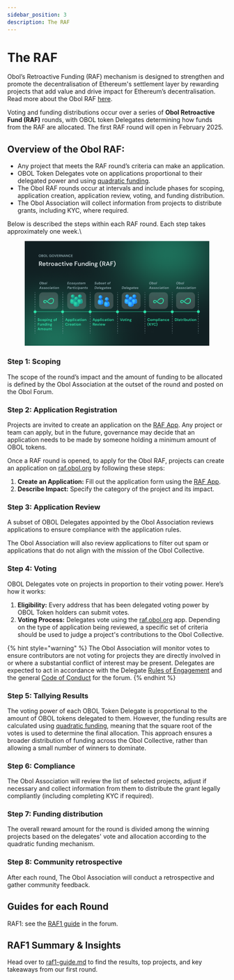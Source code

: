 ```yaml
---
sidebar_position: 3
description: The RAF
---
```


# The RAF

Obol’s Retroactive Funding (RAF) mechanism is designed to strengthen and promote the decentralisation of Ethereum's settlement layer by rewarding projects that add value and drive impact for Ethereum’s decentralisation. Read more about the Obol RAF [here](https://blog.obol.org/1-percent-for-decentralisation/).

Voting and funding distributions occur over a series of **Obol Retroactive Fund (RAF)** rounds, with OBOL token Delegates determining how funds from the RAF are allocated. The first RAF round will open in February 2025.

## Overview of the Obol RAF:

* Any project that meets the RAF round’s criteria can make an application.
* OBOL Token Delegates vote on applications proportional to their delegated power and using [quadratic funding](https://qf.gitcoin.co/).
* The Obol RAF rounds occur at intervals and include phases for scoping, application creation, application review, voting, and funding distribution.
* The Obol Association will collect information from projects to distribute grants, including KYC, where required.

Below is described the steps within each RAF round. Each step takes approximately one week.\\

<figure><img src="../../../.gitbook/assets/image-53.png" alt=""><figcaption></figcaption></figure>

### Step 1: Scoping

The scope of the round’s impact and the amount of funding to be allocated is defined by the Obol Association at the outset of the round and posted on the Obol Forum.

### Step 2: Application Registration

Projects are invited to create an application on the [RAF App](http://raf.obol.org/). Any project or team can apply, but in the future, governance may decide that an application needs to be made by someone holding a minimum amount of OBOL tokens.

Once a RAF round is opened, to apply for the Obol RAF, projects can create an application on [raf.obol.org](http://raf.obol.org/) by following these steps:

1. **Create an Application:** Fill out the application form using the [RAF App](http://raf.obol.org/).
2. **Describe Impact:** Specify the category of the project and its impact.

### Step 3: Application Review

A subset of OBOL Delegates appointed by the Obol Association reviews applications to ensure compliance with the application rules.

The Obol Association will also review applications to filter out spam or applications that do not align with the mission of the Obol Collective.

### Step 4: Voting

OBOL Delegates vote on projects in proportion to their voting power. Here’s how it works:

1. **Eligibility:** Every address that has been delegated voting power by OBOL Token holders can submit votes.
2. **Voting Process:** Delegates vote using the [raf.obol.org](http://raf.obol.org) app. Depending on the type of application being reviewed, a specific set of criteria should be used to judge a project's contributions to the Obol Collective.

{% hint style="warning" %}
The Obol Association will monitor votes to ensure contributors are not voting for projects they are directly involved in or where a substantial conflict of interest may be present. Delegates are expected to act in accordance with the Delegate [Rules of Engagement](https://community.obol.org/t/delegates-rules-of-engagement/206) and the general [Code of Conduct](https://community.obol.org/t/code-of-conduct-for-discussion-forum/205) for the forum.
{% endhint %}

### Step 5: Tallying Results

The voting power of each OBOL Token Delegate is proportional to the amount of OBOL tokens delegated to them. However, the funding results are calculated using [quadratic funding](https://qf.gitcoin.co/), meaning that the square root of the votes is used to determine the final allocation. This approach ensures a broader distribution of funding across the Obol Collective, rather than allowing a small number of winners to dominate.

### Step 6: Compliance

The Obol Association will review the list of selected projects, adjust if necessary and collect information from them to distribute the grant legally compliantly (including completing KYC if required).

### Step 7: Funding distribution

The overall reward amount for the round is divided among the winning projects based on the delegates' vote and allocation according to the quadratic funding mechanism.

### **Step 8: Community retrospective**

After each round, The Obol Association will conduct a retrospective and gather community feedback.

## Guides for each Round

RAF1: see the [RAF1 guide](https://community.obol.org/t/guide-for-raf-round-1-raf1/227) in the forum.

## RAF1 Summary & Insights

Head over to [raf1-guide.md](raf1-guide.md) to find the results, top projects, and key takeaways from our first round.&#x20;
